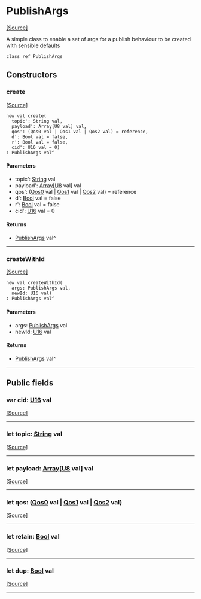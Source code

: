 # PublishArgs
<span class="source-link">[[Source]](src/mqtt-primitives/publishArgs.md#L-0-2)</span>

A simple class to enable a set of args for a publish behaviour to be created
with sensible defaults


```pony
class ref PublishArgs
```

## Constructors

### create
<span class="source-link">[[Source]](src/mqtt-primitives/publishArgs.md#L-0-14)</span>


```pony
new val create(
  topic': String val,
  payload': Array[U8 val] val,
  qos': (Qos0 val | Qos1 val | Qos2 val) = reference,
  d': Bool val = false,
  r': Bool val = false,
  cid': U16 val = 0)
: PublishArgs val^
```
#### Parameters

*   topic': [String](builtin-String.md) val
*   payload': [Array](builtin-Array.md)\[[U8](builtin-U8.md) val\] val
*   qos': ([Qos0](mqtt-primitives-Qos0.md) val | [Qos1](mqtt-primitives-Qos1.md) val | [Qos2](mqtt-primitives-Qos2.md) val) = reference
*   d': [Bool](builtin-Bool.md) val = false
*   r': [Bool](builtin-Bool.md) val = false
*   cid': [U16](builtin-U16.md) val = 0

#### Returns

* [PublishArgs](mqtt-primitives-PublishArgs.md) val^

---

### createWithId
<span class="source-link">[[Source]](src/mqtt-primitives/publishArgs.md#L-0-29)</span>


```pony
new val createWithId(
  args: PublishArgs val,
  newId: U16 val)
: PublishArgs val^
```
#### Parameters

*   args: [PublishArgs](mqtt-primitives-PublishArgs.md) val
*   newId: [U16](builtin-U16.md) val

#### Returns

* [PublishArgs](mqtt-primitives-PublishArgs.md) val^

---

## Public fields

### var cid: [U16](builtin-U16.md) val
<span class="source-link">[[Source]](src/mqtt-primitives/publishArgs.md#L-0-7)</span>



---

### let topic: [String](builtin-String.md) val
<span class="source-link">[[Source]](src/mqtt-primitives/publishArgs.md#L-0-8)</span>



---

### let payload: [Array](builtin-Array.md)\[[U8](builtin-U8.md) val\] val
<span class="source-link">[[Source]](src/mqtt-primitives/publishArgs.md#L-0-9)</span>



---

### let qos: ([Qos0](mqtt-primitives-Qos0.md) val | [Qos1](mqtt-primitives-Qos1.md) val | [Qos2](mqtt-primitives-Qos2.md) val)
<span class="source-link">[[Source]](src/mqtt-primitives/publishArgs.md#L-0-10)</span>



---

### let retain: [Bool](builtin-Bool.md) val
<span class="source-link">[[Source]](src/mqtt-primitives/publishArgs.md#L-0-11)</span>



---

### let dup: [Bool](builtin-Bool.md) val
<span class="source-link">[[Source]](src/mqtt-primitives/publishArgs.md#L-0-12)</span>



---

